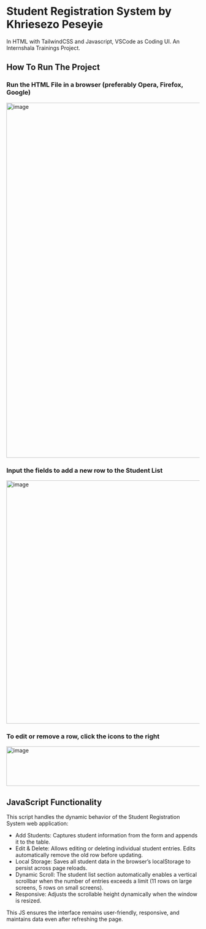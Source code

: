 # Student Registration System by Khriesezo Peseyie
In HTML with TailwindCSS and Javascript, VSCode as Coding UI.
An Internshala Trainings Project.

## How To Run The Project
### Run the HTML File in a browser (preferably Opera, Firefox, Google)

<img width="1920" height="924" alt="image" src="https://github.com/user-attachments/assets/6f2406f3-fa6d-4066-8864-fbea49d30091" />

### Input the fields to add a new row to the Student List

<img width="539" height="633" alt="image" src="https://github.com/user-attachments/assets/4855c88a-8a08-40af-a9c7-c86c2dbfa812" />

### To edit or remove a row, click the icons to the right

<img width="951" height="103" alt="image" src="https://github.com/user-attachments/assets/0fe75aee-cc24-4d5d-9b00-0f17bbc4f787" />

## JavaScript Functionality

This script handles the dynamic behavior of the Student Registration System web application:

* Add Students: Captures student information from the form and appends it to the table.
* Edit & Delete: Allows editing or deleting individual student entries. Edits automatically remove the old row before updating.
* Local Storage: Saves all student data in the browser’s localStorage to persist across page reloads.
* Dynamic Scroll: The student list section automatically enables a vertical scrollbar when the number of entries exceeds a limit (11 rows on large screens, 5 rows on small screens).
* Responsive: Adjusts the scrollable height dynamically when the window is resized.

This JS ensures the interface remains user-friendly, responsive, and maintains data even after refreshing the page.

